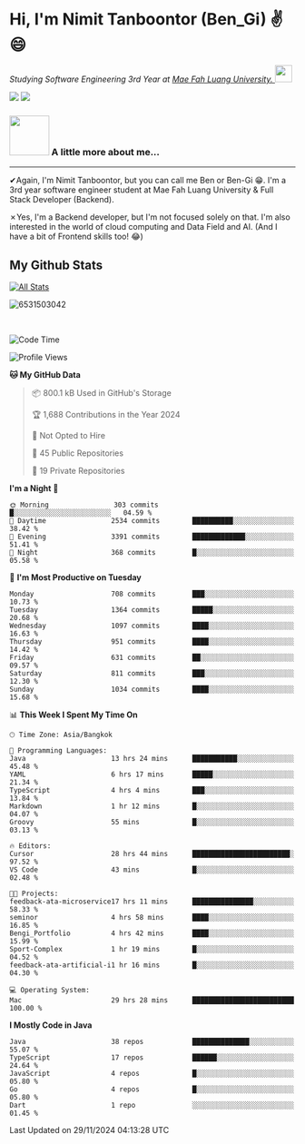 # Hi, I'm Nimit Tanboontor (Ben_Gi) ✌😄
<p><em>Studying Software Engineering 3rd Year at <a href="https://en.mfu.ac.th/home.html"> Mae Fah Luang University.
</a><img src="https://media.giphy.com/media/WUlplcMpOCEmTGBtBW/giphy.gif" width="30"> </em></p>


[![](https://img.shields.io/badge/linkedin-%230077B5.svg?style=for-the-badge&logo=linkedin)]([https://www.linkedin.com/in/thanaphoom-babparn/](https://www.linkedin.com/in/nimit-tanbooutor-798139246/))
[![](https://img.shields.io/badge/Medium-12100E?style=for-the-badge&logo=medium&logoColor=white)](https://medium.com/@nimittanbooutor)

### <img src="https://media.giphy.com/media/VgCDAzcKvsR6OM0uWg/giphy.gif" width="70"> A little more about me...  

<hr> <!-- Horizontal line -->

&#10004;Again, I'm Nimit Tanboontor, but you can call me Ben or Ben-Gi 😁. I'm a 3rd year software engineer student at Mae Fah Luang University & Full Stack Developer (Backend).

&#10007;Yes, I'm a Backend developer, but I'm not focused solely on that. I'm also interested in the world of cloud computing and Data Field and AI. (And I have a bit of Frontend skills too! 😂)


## My Github Stats

[![All Stats](https://github-readme-stats.vercel.app/api?username=6531503042&show_icons=true&theme=algolia)](https://github.com/6531503042)

<p><img align="center" src="https://github-readme-streak-stats.herokuapp.com/?user=6531503042&" alt="6531503042" /></p>

<br />


<!--START_SECTION:waka-->
![Code Time](http://img.shields.io/badge/Code%20Time-245%20hrs%2045%20mins-blue)

![Profile Views](http://img.shields.io/badge/Profile%20Views-53-blue)

**🐱 My GitHub Data** 

> 📦 800.1 kB Used in GitHub's Storage 
 > 
> 🏆 1,688 Contributions in the Year 2024
 > 
> 🚫 Not Opted to Hire
 > 
> 📜 45 Public Repositories 
 > 
> 🔑 19 Private Repositories 
 > 
**I'm a Night 🦉** 

```text
🌞 Morning                303 commits         █░░░░░░░░░░░░░░░░░░░░░░░░   04.59 % 
🌆 Daytime                2534 commits        ██████████░░░░░░░░░░░░░░░   38.42 % 
🌃 Evening                3391 commits        █████████████░░░░░░░░░░░░   51.41 % 
🌙 Night                  368 commits         █░░░░░░░░░░░░░░░░░░░░░░░░   05.58 % 
```
📅 **I'm Most Productive on Tuesday** 

```text
Monday                   708 commits         ███░░░░░░░░░░░░░░░░░░░░░░   10.73 % 
Tuesday                  1364 commits        █████░░░░░░░░░░░░░░░░░░░░   20.68 % 
Wednesday                1097 commits        ████░░░░░░░░░░░░░░░░░░░░░   16.63 % 
Thursday                 951 commits         ████░░░░░░░░░░░░░░░░░░░░░   14.42 % 
Friday                   631 commits         ██░░░░░░░░░░░░░░░░░░░░░░░   09.57 % 
Saturday                 811 commits         ███░░░░░░░░░░░░░░░░░░░░░░   12.30 % 
Sunday                   1034 commits        ████░░░░░░░░░░░░░░░░░░░░░   15.68 % 
```


📊 **This Week I Spent My Time On** 

```text
🕑︎ Time Zone: Asia/Bangkok

💬 Programming Languages: 
Java                     13 hrs 24 mins      ███████████░░░░░░░░░░░░░░   45.48 % 
YAML                     6 hrs 17 mins       █████░░░░░░░░░░░░░░░░░░░░   21.34 % 
TypeScript               4 hrs 4 mins        ███░░░░░░░░░░░░░░░░░░░░░░   13.84 % 
Markdown                 1 hr 12 mins        █░░░░░░░░░░░░░░░░░░░░░░░░   04.07 % 
Groovy                   55 mins             █░░░░░░░░░░░░░░░░░░░░░░░░   03.13 % 

🔥 Editors: 
Cursor                   28 hrs 44 mins      ████████████████████████░   97.52 % 
VS Code                  43 mins             █░░░░░░░░░░░░░░░░░░░░░░░░   02.48 % 

🐱‍💻 Projects: 
feedback-ata-microservice17 hrs 11 mins      ███████████████░░░░░░░░░░   58.33 % 
seminor                  4 hrs 58 mins       ████░░░░░░░░░░░░░░░░░░░░░   16.85 % 
Bengi_Portfolio          4 hrs 42 mins       ████░░░░░░░░░░░░░░░░░░░░░   15.99 % 
Sport-Complex            1 hr 19 mins        █░░░░░░░░░░░░░░░░░░░░░░░░   04.52 % 
feedback-ata-artificial-i1 hr 16 mins        █░░░░░░░░░░░░░░░░░░░░░░░░   04.30 % 

💻 Operating System: 
Mac                      29 hrs 28 mins      █████████████████████████   100.00 % 
```

**I Mostly Code in Java** 

```text
Java                     38 repos            ██████████████░░░░░░░░░░░   55.07 % 
TypeScript               17 repos            ██████░░░░░░░░░░░░░░░░░░░   24.64 % 
JavaScript               4 repos             █░░░░░░░░░░░░░░░░░░░░░░░░   05.80 % 
Go                       4 repos             █░░░░░░░░░░░░░░░░░░░░░░░░   05.80 % 
Dart                     1 repo              ░░░░░░░░░░░░░░░░░░░░░░░░░   01.45 % 
```




 Last Updated on 29/11/2024 04:13:28 UTC
<!--END_SECTION:waka-->
